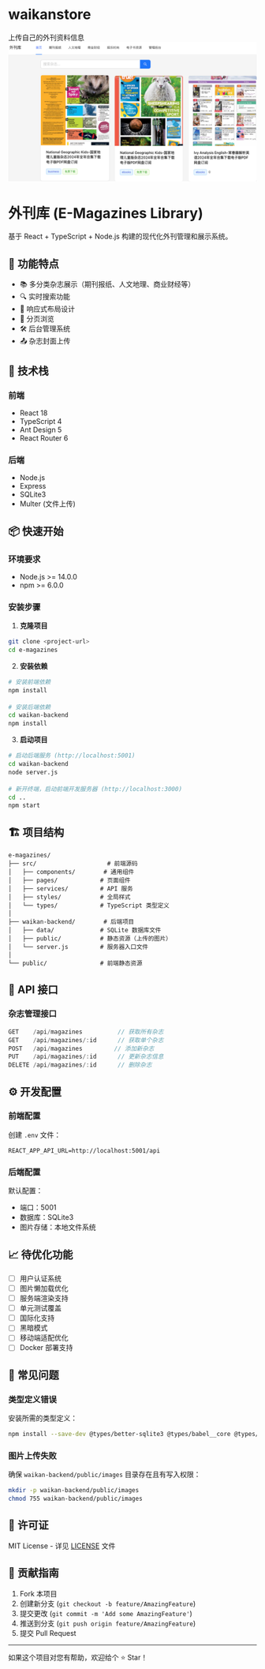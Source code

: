 # waikanstore
上传自己的外刊资料信息
![alt text](image.png)
# 外刊库 (E-Magazines Library)

基于 React + TypeScript + Node.js 构建的现代化外刊管理和展示系统。

## 🌟 功能特点

- 📚 多分类杂志展示（期刊报纸、人文地理、商业财经等）
- 🔍 实时搜索功能
- 📱 响应式布局设计
- 📖 分页浏览
- 🛠️ 后台管理系统
- 📤 杂志封面上传

## 🚀 技术栈

### 前端
- React 18
- TypeScript 4
- Ant Design 5
- React Router 6

### 后端
- Node.js
- Express
- SQLite3
- Multer (文件上传)

## 📦 快速开始

### 环境要求
- Node.js >= 14.0.0
- npm >= 6.0.0

### 安装步骤

1. **克隆项目**
```bash
git clone <project-url>
cd e-magazines
```

2. **安装依赖**
```bash
# 安装前端依赖
npm install

# 安装后端依赖
cd waikan-backend
npm install
```

3. **启动项目**
```bash
# 启动后端服务 (http://localhost:5001)
cd waikan-backend
node server.js

# 新开终端，启动前端开发服务器 (http://localhost:3000)
cd ..
npm start
```

## 🏗️ 项目结构

```
e-magazines/
├── src/                    # 前端源码
│   ├── components/        # 通用组件
│   ├── pages/            # 页面组件
│   ├── services/         # API 服务
│   ├── styles/           # 全局样式
│   └── types/            # TypeScript 类型定义
│
├── waikan-backend/        # 后端项目
│   ├── data/             # SQLite 数据库文件
│   ├── public/           # 静态资源（上传的图片）
│   └── server.js         # 服务器入口文件
│
└── public/               # 前端静态资源
```

## 📝 API 接口

### 杂志管理接口
```typescript
GET    /api/magazines          // 获取所有杂志
GET    /api/magazines/:id      // 获取单个杂志
POST   /api/magazines         // 添加新杂志
PUT    /api/magazines/:id      // 更新杂志信息
DELETE /api/magazines/:id      // 删除杂志
```

## ⚙️ 开发配置

### 前端配置
创建 `.env` 文件：
```env
REACT_APP_API_URL=http://localhost:5001/api
```

### 后端配置
默认配置：
- 端口：5001
- 数据库：SQLite3
- 图片存储：本地文件系统

## 📈 待优化功能

- [ ] 用户认证系统
- [ ] 图片懒加载优化
- [ ] 服务端渲染支持
- [ ] 单元测试覆盖
- [ ] 国际化支持
- [ ] 黑暗模式
- [ ] 移动端适配优化
- [ ] Docker 部署支持

## 🔧 常见问题

### 类型定义错误
安装所需的类型定义：
```bash
npm install --save-dev @types/better-sqlite3 @types/babel__core @types/babel__generator @types/babel__template
```

### 图片上传失败
确保 `waikan-backend/public/images` 目录存在且有写入权限：
```bash
mkdir -p waikan-backend/public/images
chmod 755 waikan-backend/public/images
```

## 📄 许可证

MIT License - 详见 [LICENSE](LICENSE) 文件

## 🤝 贡献指南

1. Fork 本项目
2. 创建新分支 (`git checkout -b feature/AmazingFeature`)
3. 提交更改 (`git commit -m 'Add some AmazingFeature'`)
4. 推送到分支 (`git push origin feature/AmazingFeature`)
5. 提交 Pull Request

---

如果这个项目对您有帮助，欢迎给个 ⭐️ Star！

